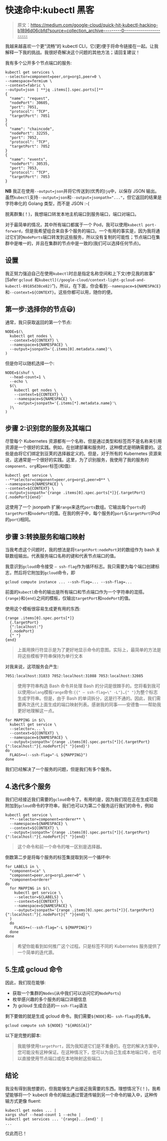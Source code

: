 # 快速命中:kubectl 黑客

> 原文：<https://medium.com/google-cloud/quick-hit-kubectl-hacking-b1896d06cbfd?source=collection_archive---------0----------------------->

我越来越喜欢一个更“流畅”的 kubectl CLI，它(更)便于将命令链接在一起。让我解释一下我的挑战。我很好奇解决这个问题的其他方法；请回复建议！

我有多个公开多个节点端口的服务:

```
kubectl get services \
--selector=component=peer,org=org1,peer=0 \
--namespace=fermium \
--context=fabric \
--output=json | **jq .items[].spec.ports[]**
{
  "name": "request",
  "nodePort": 30605,
  "port": 7051,
  "protocol": "TCP",
  "targetPort": 7051
}
{
  "name": "chaincode",
  "nodePort": 32255,
  "port": 7052,
  "protocol": "TCP",
  "targetPort": 7052
}
{
  "name": "events",
  "nodePort": 30535,
  "port": 7053,
  "protocol": "TCP",
  "targetPort": 7053
}
```

**NB** 我正在使用`--output=json`并将它传送到(优秀的)`jq`中，以保存 JSON 输出。虽然`kubectl`支持`--output=json`和`--output=jsonpath="..."`，但它返回的结果是字符串化的 Golang 类型，而不是 JSON :-(

脱离群集(！)，我想端口转发本地主机端口到服务端口，端口对端口。

对于最简单的情况，其中所有端口都属于一个 Pod，我可以使用`kubectl port-forward`，但是我希望组合来自多个服务的端口。一个有用的事实是，因为我将通过它们的`NodePorts`端口转发到这些服务，所以没有复制的可能性；节点端口在集群中是唯一的，并且在集群的节点中是一致的(我们可以选择任何节点)。

## **设置**

我正努力强迫自己在使用`kubectl`时总是指定名称空间和上下文(参见我的故事“ [Safer `gcloud `和` kubectl](/google-cloud/context-light-gcloud-and-kubectl-89185d38ce82) `”)，所以，在下面，你会看到`--namespace=${NAMESPACE}`和`--context=${CONTEXT}`。这些你都可以用，随你的便。

## 第一步:选择你的节点😃)

通常，我只获取返回的第一个节点:

```
NODE=$(\
  kubectl get nodes \
  --context=${CONTEXT} \
  --namespace=${NAMESPACE} \
  --output=jsonpath='{.items[0].metadata.name}'\
)
```

但是你可以随机选择一个:

```
NODE=$(shuf \
  --head-count=1 \
  --echo \
  $(\
    kubectl get nodes \
    --context=${CONTEXT} \
    --namespace=${NAMESPACE} \
    --output=jsonpath='{.items[*].metadata.name}'\
  )\
)
```

## 步骤 2:识别您的服务及其端口

尽管每个 Kubernetes 资源都有一个名称，但是通过类型和标签而不是名称来引用资源是一个很好的实践。例如，在创建部署和服务时，这种模式是明确需要的。这些是由将它们绑定到豆荚的选择器定义的。但是，对于所有的 Kubernetes 资源来说，这通常是一个很好的实践。这里，为了识别服务，我使用了我的服务的`component`、`org`和`peer`标签(和值):

```
kubectl get service \
--**selector=component=peer,org=org1,peer=0** \
--namespace=${NAMESPACE} \
--context=${CONTEXT} \
--output=jsonpath='{range .items[0].spec.ports[*]}{.targetPort}{.nodePort}{end}'
```

这使用了一个 jsonpath 扩展`range`来迭代`ports`数组。它输出每个`ports`的`targetPort`和`nodePort`的值。在我的例子中，每个服务的`port`与`targetPort`(Pod 的`port`)相同。

## 步骤 3:转换服务和端口映射

当我考虑这个问题时，我的想法是将`targetPort:nodePort`对的数组作为 bash 关联数组输出。代表服务端口名称的键和代表节点端口的值。

我意识到`gcloud`命令接受 `— ssh-flag`作为循环标志。我只需要为每个端口创建标志，然后将它附加到`gcloud`命令，即

```
gcloud compute instance ... --ssh-flag=... --ssh-flag=...
```

前面的`kubectl`命令的输出是所有端口和节点端口作为一个字符串的混搭。`{range}`和`{end}`之间的模板，仅输出`targetPort`和`nodePort`的值。

使用这个模板很容易生成更有用的东西:

```
{range .items[0].spec.ports[*]}
  {.targetPort}
  {":localhost:"}
  {.nodePort}
  {" "}
{end}
```

> 上面用换行符显示是为了更好地显示命令的意图。实际上，最简单的方法是将这些模板字符串保持为单行文本

对我来说，这项服务会产生:

```
7051:localhost:31833 7052:localhost:31088 7053:localhost:32085
```

> 使用字符串构造 Bash 命令并处理 Bash 的分词是很棘手的。您将看到我可以使用`Golang`模板`range`命令:`{{" — ssh-flag=\" -L"}…{" "}`为整个标志生成字符串。但是，由于 Bash 的单词拆分，这是行不通的。因此，我们需要再次迭代上面生成的端口映射列表。感谢我的同事——安德鲁——帮助我更好地理解这一点。

```
for MAPPING in $(\
  kubectl get service \
  --selector=... \
  --context=${CONTEXT} \
  --namespace=${NAMESPACE} \
  --output=jsonpath='{range .items[0].spec.ports[*]}{.targetPort}{":localhost:"}{.nodePort}{" "}{end}')
do
  FLAGS+=(--ssh-flag="-L ${MAPPING}")
done
```

我们已经解决了一个服务的问题，但是我们有多个服务。

## 4.迭代多个服务

我们已经接近我们需要的`gcloud`命令了。有用的是，因为我们现在正在生成可能附加到`gcloud`命令的字符串，我们也可以为第二个服务运行我们的命令，例如

```
kubectl get service \
  **--selector=component=orderer** \
  --namespace=${NAMESPACE} \
  --context=${CONTEXT} \
  --output=jsonpath='{range .items[0].spec.ports[*]}{.targetPort}{":localhost:"}{.nodePort}{" "}{end}'
```

> 这个命令和前一个命令的唯一区别是选择器。

倒数第二步是将每个服务的标签集提取到另一个循环中:

```
for LABELS in \
  "component=ca" \
  "component=peer,org=org1,peer=0" \
  "component=orderer"
do
  for MAPPING in $(\
    kubectl get service \
    --selector=${LABELS} \
    --context=${CONTEXT} \
    --namespace=${NAMESPACE} \
    --output=jsonpath='{range .items[0].spec.ports[*]}{.targetPort}{":localhost:"}{.nodePort}{" "}{end}'\
  )
  do
    FLAGS+=(--ssh-flag="-L ${MAPPING}")
  done
done
```

> 希望你能看到如何推广这个过程。只是标签不同的 Kubernetes 服务提供了一个简单的迭代源。

## 5.生成 gcloud 命令

因此，我们现在能够:

*   获取一个集群的`Nodes`(从中我们可以访问它的`NodePorts`)
*   枚举感兴趣的多个服务的端口详细信息
*   为 gcloud 生成合适的— `ssh-flag`语法

剩下要做的就是生成 gcloud 命令。我们需要`${NODE}`和`— ssh-flags`的名单。

```
gcloud compute ssh ${NODE} "${ARGS[A]}"
```

以下是完整的脚本:

> 我能够使用`targetPort`，因为我知道它们是不重叠的。在您的解决方案中，您可能没有这种保证。在这种情况下，您可以为自己生成本地端口号，也可以直接使用节点端口或在本地映射这些端口。

## 结论

我没有得到我想要的，但我能够生产出接近我需要的东西。理想情况下(！)，我希望能够将一个 kubectl 命令的输出通过管道传输到另一个命令的输入中，这种传输方式更像 fluent:

```
kubectl get nodes ... |
xargs shuf --head-count 1 --echo |
kubectl get services ... '{range}...{end}' |
...
```

仅此而已！